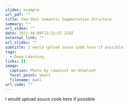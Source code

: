 ```yaml
---
slides: example
url_pdf: ""
title: Few-Shot Semantic Segmentation Structure
summary: ""
url_video: ""
date: 2022-04-09T13:21:57.229Z
external_link: ""
url_slides: ""
subtitle: I would upload souce code here if possible
tags:
  - Deep Learning
links: []
image:
  caption: Photo by rawpixel on Unsplash
  focal_point: Smart
  filename: null
url_code: ""
---
```

I would upload souce code here if possible